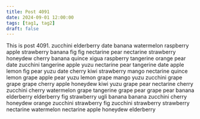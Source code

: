 ```yaml
---
title: Post 4091
date: 2024-09-01 12:00:00
tags: [tag1, tag2]
draft: false
---
```

This is post 4091.
zucchini
elderberry
date
banana
watermelon
raspberry
apple
strawberry
banana
fig
fig
nectarine
pear
nectarine
strawberry
honeydew
cherry
banana
quince
xigua
raspberry
tangerine
orange
pear
date
zucchini
tangerine
apple
yuzu
nectarine
pear
tangerine
date
apple
lemon
fig
pear
yuzu
date
cherry
kiwi
strawberry
mango
nectarine
quince
lemon
grape
apple
pear
yuzu
lemon
grape
mango
yuzu
zucchini
grape
grape
grape
cherry
apple
honeydew
kiwi
yuzu
grape
pear
nectarine
cherry
zucchini
cherry
watermelon
grape
tangerine
grape
pear
grape
pear
banana
elderberry
elderberry
fig
strawberry
ugli
banana
banana
zucchini
cherry
honeydew
orange
zucchini
strawberry
fig
zucchini
strawberry
strawberry
nectarine
watermelon
nectarine
apple
honeydew
elderberry
